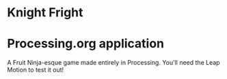 Knight Fright
========

Processing.org application
=======

A Fruit Ninja-esque game made entirely in Processing. You'll need the Leap Motion to test it out!